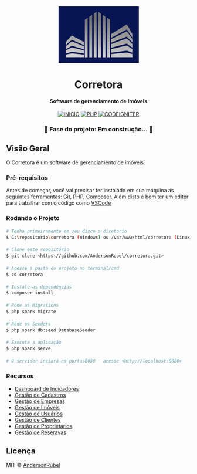 <p align="center">
  <a href="/corretora">
    <img src="public/assets/img/logo.png" alt="Corretora" />
  </a>
</p>

<h1 align="center">Corretora</h1>
<h4 align="center">Software de gerenciamento de Imóveis</h4>

<div align="center">

[![INICIO](https://img.shields.io/static/v1?label=Iniciado%20em&message=Julho%20de%202021&color=41B095&style=for-the-badge)](#)
[![PHP](https://img.shields.io/static/v1?label=PHP&message=8.0&color=73c1fe&style=for-the-badge)](#)
[![CODEIGNITER](https://img.shields.io/static/v1?label=CODEIGNITER&message=4&color=ffbf69&style=for-the-badge)](#)

</div>

<h3 align="center"> 🚧  Fase do projeto: Em construção...  🚧</h3>

## Visão Geral

O Corretora é um software de gerenciamento de imóveis.

### Pré-requisitos

Antes de começar, você vai precisar ter instalado em sua máquina as seguintes ferramentas:
[Git](https://git-scm.com), [PHP](https://www.apachefriends.org/pt_br), [Composer](https://getcomposer.org/download).
Além disto é bom ter um editor para trabalhar com o código como [VSCode](https://code.visualstudio.com/)

### Rodando o Projeto

```bash
# Tenha primeiramente em seu disco o diretorio
$ C:\repositorio\corretora (Windows) ou /var/www/html/corretora (Linux/MAC)

# Clone este repositório
$ git clone <https://github.com/AndersonRubel/corretora.git>

# Acesse a pasta do projeto no terminal/cmd
$ cd corretora

# Instale as dependências
$ composer install

# Rode as Migrations
$ php spark migrate

# Rode os Seeders
$ php spark db:seed DatabaseSeeder

# Execute a aplicação
$ php spark serve

# O servidor inciará na porta:8080 - acesse <http://localhost:8080>
```

### Recursos

-   [Dashboard de Indicadores](#dashboard)
-   [Gestão de Cadastros](#cadastros)
-   [Gestão de Empresas](#empresa)
-   [Gestão de Imóveis](#imovel)
-   [Gestão de Usuários](#usuario)
-   [Gestão de Clientes](#cliente)
-   [Gestão de Proprietários](#proprietario)
-   [Gestão de Reseravas](#reserva)



## Licença

MIT © [AndersonRubel](https://github.com/AndersonRubel)
